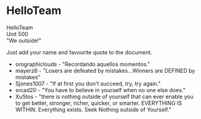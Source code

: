 # HelloTeam 

HelloTeam  
Unit 500   
"We outside!"  

Just add your name and favourite quote to the document.  

- orographiclouds - "Recordando aquellos momentos."
- mayerz6 - "Losers are defeated by mistakes...Winners are DEFINED by mistakes"
- Sjones1007 - "If at first you don't succeed, try, try again."
- srcad20 - "You have to believe in yourself when no one else does.”
- Xu5tos - "there is nothing outside of yourself that can ever enable you to get better, stronger, richer, quicker, or smarter. EVERYTHING IS WITHIN. Everything exists. Seek Nothing outside of Yourself.”
